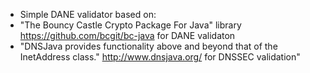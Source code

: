 * Simple DANE validator based on:
* "The Bouncy Castle Crypto Package For Java" library https://github.com/bcgit/bc-java for DANE validaton
* "DNSJava provides functionality above and beyond that of the InetAddress class."   http://www.dnsjava.org/ for DNSSEC validation"

